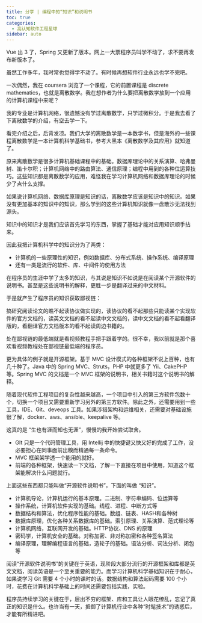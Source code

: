 ```yaml
---
title: 分享 | 编程中的“知识”和说明书
toc: true
categories: 
  - 高认知软件工程星球
sidebar: auto
---
```


Vue 出 3 了，Spring 又更新了版本。网上一大票程序员叫学不动了，求不要再发布新版本了。

虽然工作多年，我时常也觉得学不动了。有时候再想软件行业永远也学不完吧。

一次偶然，我在 coursera 浏览了一个课程，它的前置课程是 discrete mathematics，也就是离散数学。我在想作者为什么要把离散数学放到一个应用的计算机课程中来呢？

我的专业是计算机网络，很遗憾没有学过离散数学，只学过微积分。于是我去看了下离散数学的介绍，有空去学一下。

看完介绍之后，后背发凉。我们大学的离散数学是一本数学书，但是海外的一些课程离散数学是一本计算机科学基础书，参考大黑本《离散数学及其应用》就知道了。

原来离散数学是很多计算机基础课程中的基础。数据库理论中的关系演算、哈弗曼树、笛卡尔积；计算机网络中的路由算法、通信原理；编程中用到的各种位运算技巧。这些知识都是离散数学的应用，难怪我在学习计算机网络和数据库理论的时候少了点什么支撑。

如果说计算机网络、数据库原理是知识的话，离散数学应该是知识中的知识。如果没有更加基本的知识中的知识，那么学到的这些计算机知识就像一盘散沙无法找到源头。

知识中的知识才是我们应该首先学习的东西，掌握了基础才能对应用知识顺手拈来。

因此我把计算机科学中的知识分为了两类：

- 计算机的一些原理性的知识，例如数据库、分布式系统、操作系统、编译原理
- 还有一类是流行的软件、库、中间件的使用方法

在程序员的生涯中学了太多的知识，与其说是知识不如说是在阅读某个开源软件的说明书。甚至是这些说明书的解释，更胜一步是翻译过来的中文材料。

于是就产生了程序员的知识获取鄙视链：

搞研究阅读论文的瞧不起读协议做实现的，读协议的看不起那些只能读某个实现软件的官方文档的，读英文文档的看不起读中文文档的，读中文文档的看不起看翻译版的，看翻译官方文档版本的看不起读周边书籍的。

处在鄙视链的最低端就是看视频教程手把手跟着学的。很不幸，我以前就是那个喜欢看视频教程处在鄙视链最低端的程序员。

更为具体的例子就是开源框架。基于 MVC 设计模式的各种框架不说上百种，也有几十种了。Java 中的 Spring MVC、Struts，PHP 中就更多了 Yii、CakePHP 等。Spring MVC 的文档是一个 MVC 框架的说明书，相关书籍时这个说明书的解释。

随着现代软件工程项目的复杂性越来越高，一个项目中引入的第三方软件包数十个，切换一个项目又需要重新学习另外的第三方软件。除此之外，还需要用到一些工具，IDE、Git、deveops 工具。如果涉猎架构和运维相关，还需要对基础设施很了解，docker、aws、ansible、keepalive 等。

这真的是 “生也有涯而知也无涯”，慢慢的我开始尝试取舍。

- GIt 只是一个代码管理工具，用 Intellij 中的快捷键又快又好的完成了工作，没必要担心在同事面前出糗而精通每一条命令。
- MVC 框架架学透一个能用的就好。
- 前端的各种框架，快速读一下文档，了解一下直接在项目中使用，知道这个框架能解决什么问题就行。

上面这些东西都只能叫做“开源软件说明书”，下面的叫做 “知识”。

- 计算机导论，计算机运行的基本原理。二进制、字符串编码、位运算等
- 操作系统，计算机软件实现的基础。线程、进程、中断方式等
- 数据结构和算法，优化程序性能的基础。数组、链表、HASH和各种树
- 数据库原理，优化各种关系数据库的基础。索引原理、关系演算、范式理论等
- 计算机网络，互联网开发的基础。HTTP协议、DNS 的原理
- 密码学，计算机安全的基础。对称加密、非对称加密和各种签名算法
- 编译原理，理解编程语言的基础，造轮子的基础。语法分析、词法分析、闭包等

阅读“开源软件说明书”的关键在于英语，现阶段大部分流行的开源框架和库都是英文文档，阅读英语是一个至关重要的能力。而学习计算机科学基础知识在于耐心，如果说学习 Git 需要 4 个小时的课时的话。数据结构和算法起码需要 100 个小时，花费在计算机科学基础上的时间还需要包括实践，实验。

程序员持续学习的关键在于，层出不穷的框架、库和工具让人眼花缭乱，忘记了真正的知识是什么。也许当有一天，抵御了计算机行业中各种“时髦技术”的诱惑后，才能有所精进吧。